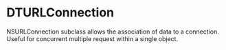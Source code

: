 DTURLConnection
=============

NSURLConnection subclass allows the association of data to a connection. Useful for concurrent multiple request within a single object.
